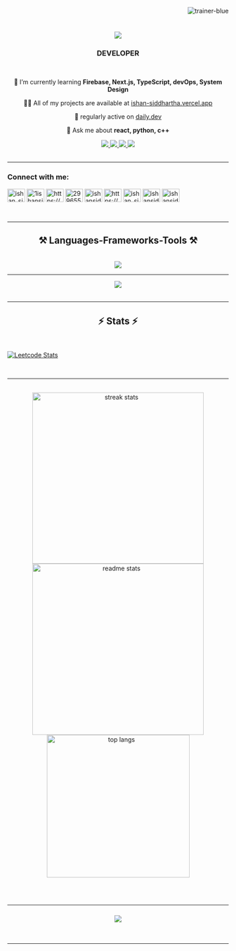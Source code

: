<p align="right"> <img src="https://komarev.com/ghpvc/?username=trainer-blue&label=Profile%20views&color=0e75b6&style=flat" alt="trainer-blue" /> </p>

<h1 align="center">
    <img src="https://readme-typing-svg.herokuapp.com/?font=Righteous&size=35&center=true&vCenter=true&width=500&height=70&duration=4000&lines=Hi+There!+👋;+I'm+Ishan+Siddhartha!;" />
</h1>

<h3 align="center">DEVELOPER</h3>

<br/>

<div align="center">
 
 🌱 I’m currently learning **Firebase, Next.js, TypeScript, devOps, System Design**

 👨‍💻 All of my projects are available at [ishan-siddhartha.vercel.app](https://ishan-siddhartha.vercel.app)

 📝 regularly active on [daily.dev](https://app.daily.dev/ishansiddhartha)

 💬 Ask me about **react, python, c++**
 
 </div>
 
<div align="center"> 
  <a href="mailto:ishansiddhartha@gmail.com">
    <img src="https://img.shields.io/badge/Gmail-333333?style=for-the-badge&logo=gmail&logoColor=red" />
  </a>
      <a href="https://x.com/1IshanSidd1" target="_blank">
    <img src="https://img.shields.io/badge/Twitter-1DA1F2?style=for-the-badge&logo=twitter&logoColor=white" target="_blank" />
  </a>
  <a href="https://www.linkedin.com/in/ishan-siddhartha-647544299/" target="_blank">
    <img src="https://img.shields.io/badge/LinkedIn-0077B5?style=for-the-badge&logo=linkedin&logoColor=white" target="_blank" />
  </a>
  <a href="https://ishan-siddhartha.vercel.app" target="_blank">
     <img src="https://img.shields.io/badge/Portfolio-FF5722?style=for-the-badge&logo=todoist&logoColor=white" target="_blank" /> <!-- sqlite, safari, google-chrome are other good icon options -->
  </a>
</div>

<br />

<hr />


<h3 align="left">Connect with me:</h3>
<p align="left">
<a href="https://dev.to/ishan_siddhartha" target="blank"><img align="center" src="https://raw.githubusercontent.com/rahuldkjain/github-profile-readme-generator/master/src/images/icons/Social/devto.svg" alt="ishan_siddhartha" height="30" width="40" /></a>
<a href="https://twitter.com/1ishansidd1" target="blank"><img align="center" src="https://raw.githubusercontent.com/rahuldkjain/github-profile-readme-generator/master/src/images/icons/Social/twitter.svg" alt="1ishansidd1" height="30" width="40" /></a>
<a href="https://linkedin.com/in/https://www.linkedin.com/in/ishan-siddhartha-647544299/" target="blank"><img align="center" src="https://raw.githubusercontent.com/rahuldkjain/github-profile-readme-generator/master/src/images/icons/Social/linked-in-alt.svg" alt="https://www.linkedin.com/in/ishan-siddhartha-647544299/" height="30" width="40" /></a>
<a href="https://stackoverflow.com/users/29965540" target="blank"><img align="center" src="https://raw.githubusercontent.com/rahuldkjain/github-profile-readme-generator/master/src/images/icons/Social/stack-overflow.svg" alt="29965540" height="30" width="40" /></a>
<a href="https://kaggle.com/ishansiddhartha" target="blank"><img align="center" src="https://raw.githubusercontent.com/rahuldkjain/github-profile-readme-generator/master/src/images/icons/Social/kaggle.svg" alt="ishansiddhartha" height="30" width="40" /></a>
<a href="https://instagram.com/https://www.instagram.com/sidd_1shan/" target="blank"><img align="center" src="https://raw.githubusercontent.com/rahuldkjain/github-profile-readme-generator/master/src/images/icons/Social/instagram.svg" alt="https://www.instagram.com/sidd_1shan/" height="30" width="40" /></a>
<a href="https://codeforces.com/profile/ishan_siddhartha" target="blank"><img align="center" src="https://raw.githubusercontent.com/rahuldkjain/github-profile-readme-generator/master/src/images/icons/Social/codeforces.svg" alt="ishan_siddhartha" height="30" width="40" /></a>
<a href="https://www.leetcode.com/ishansiddhartha" target="blank"><img align="center" src="https://raw.githubusercontent.com/rahuldkjain/github-profile-readme-generator/master/src/images/icons/Social/leet-code.svg" alt="ishansiddhartha" height="30" width="40" /></a>
<a href="https://auth.geeksforgeeks.org/user/ishansidggdv" target="blank"><img align="center" src="https://raw.githubusercontent.com/rahuldkjain/github-profile-readme-generator/master/src/images/icons/Social/geeks-for-geeks.svg" alt="ishansidggdv" height="30" width="40" /></a>
</p>

<br />

<hr />
 
<h2 align="center">⚒️ Languages-Frameworks-Tools ⚒️</h2>
<br/>
<div align="center">
    <img src="https://skillicons.dev/icons?i=react,bootstrap,mui,html,css,vscode,github,figma,tailwind,git,bash,c,cpp,docker" />
    <hr />
    <img src="https://skillicons.dev/icons?i=nodejs,python,javascript,typescript,express,firebase,mongodb,java,nextjs,mysql,postgres,postman,linux" /><br>
</div>

<br/>
<hr/>

<h2 align="center">⚡ Stats ⚡</h2>
<br />

[![Leetcode Stats](https://leetcard.jacoblin.cool/ishansiddhartha?ext=heatmap)](https://leetcode.com/ishansiddhartha)


<br />

<hr />
<br>
<div align=center>
  <img width=390 src="https://github-readme-streak-stats-salesp07.vercel.app/?user=Trainer-Blue&count_private=true&theme=react&border_radius=10" alt="streak stats"/>
  <img width=390 src="https://github-readme-stats-salesp07.vercel.app/api?username=Trainer-Blue&count_private=true&show_icons=true&theme=react&rank_icon=github&border_radius=10" alt="readme stats" />
  <br/>
  <img width=325 align="center" src="https://github-readme-stats-salesp07.vercel.app/api/top-langs/?username=Trainer-Blue&hide=HTML&langs_count=8&layout=compact&theme=react&border_radius=10&size_weight=0.5&count_weight=0.5&exclude_repo=github-readme-stats" alt="top langs" />
</div>


<br/><br/>
<hr/>


<h3 align="center">
    <img src="https://readme-typing-svg.herokuapp.com/?font=Righteous&size=25&center=true&vCenter=true&width=500&height=70&duration=4000&lines=Thanks+for+visiting!+✌️;+Shoot+me+a+message+on+Linkedin!;I'm+always+down+to+learn+:)">
</h3>

<br/>
<hr/>
